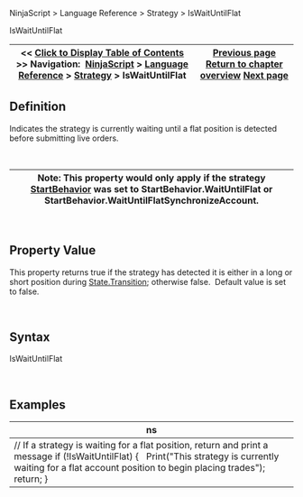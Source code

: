 ﻿


NinjaScript \> Language Reference \> Strategy \> IsWaitUntilFlat






















IsWaitUntilFlat







| \<\< [Click to Display Table of Contents](iswaituntilflat.md) \>\> **Navigation:**     [NinjaScript](ninjascript-1.md) \> [Language Reference](language_reference_wip-1.md) \> [Strategy](strategy-1.md) \> IsWaitUntilFlat | [Previous page](istradinghoursbreaklinevisible-1.md) [Return to chapter overview](strategy-1.md) [Next page](numberrestartattempts-1.md) |
| --- | --- |











## Definition


Indicates the strategy is currently waiting until a flat position is detected before submitting live orders. 


 




| Note: This property would only apply if the strategy [StartBehavior](startbehavior-1.md) was set to StartBehavior.WaitUntilFlat or StartBehavior.WaitUntilFlatSynchronizeAccount. |
| --- |



 


## Property Value


This property returns true if the strategy has detected it is either in a long or short position during [State.Transition](onstatechange-1.md); otherwise false.  Default value is set to false.


 


## Syntax


IsWaitUntilFlat


 


## 


## Examples




| ns |
| --- |
| // If a strategy is waiting for a flat position, return and print a message if (!IsWaitUntilFlat) {     Print("This strategy is currently waiting for a flat account position to begin placing trades");    return; } |









